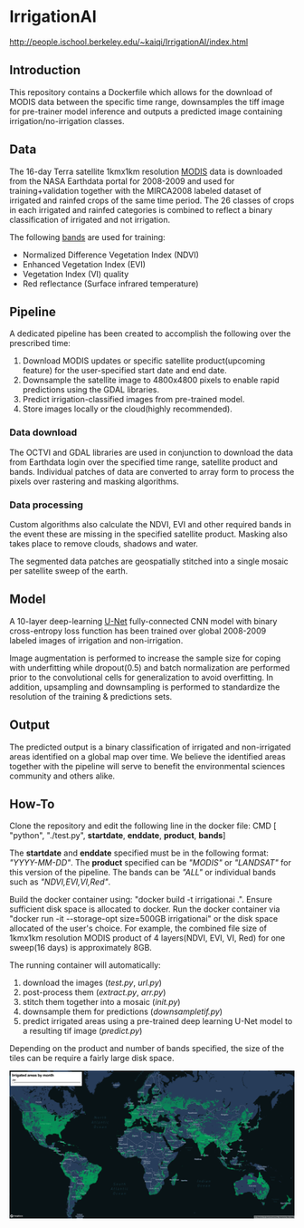 # IrrigationAI

http://people.ischool.berkeley.edu/~kaiqi/IrrigationAI/index.html

## Introduction
This repository contains a Dockerfile which allows for the download of MODIS data between the specific time range, downsamples the tiff image for pre-trainer model inference and outputs a predicted image containing irrigation/no-irrigation classes.

## Data
The 16-day Terra satellite 1kmx1km resolution [MODIS](https://modis.gsfc.nasa.gov) data is downloaded from the NASA Earthdata portal for 2008-2009 and used for training+validation together with the MIRCA2008 labeled dataset of irrigated and rainfed crops of the same time period. The 26 classes of crops in each irrigated and rainfed categories is combined to reflect a binary classification of irrigated and not irrigation.

The following [bands](https://ladsweb.modaps.eosdis.nasa.gov/missions-and-measurements/modis/) are used for training:
* Normalized Difference Vegetation Index (NDVI)
* Enhanced Vegetation Index (EVI)
* Vegetation Index (VI) quality
* Red reflectance (Surface infrared temperature)

## Pipeline
A dedicated pipeline has been created to accomplish the following over the prescribed time:
1) Download MODIS updates or specific satellite product(upcoming feature) for the user-specified start date and end date.
2) Downsample the satellite image to 4800x4800 pixels to enable rapid predictions using the GDAL libraries.
3) Predict irrigation-classified images from pre-trained model.
4) Store images locally or the cloud(highly recommended).

### Data download
The OCTVI and GDAL libraries are used in conjunction to download the data from Earthdata login over the specified time range, satellite product and bands. Individual patches of data are converted to array form to process the pixels over rastering and masking algorithms.

### Data processing
Custom algorithms also calculate the NDVI, EVI and other required bands in the event these are missing in the specified satellite product. Masking also takes place to remove clouds, shadows and water.

The segmented data patches are geospatially stitched into a single mosaic per satellite sweep of the earth.


## Model
A 10-layer deep-learning [U-Net](https://arxiv.org/abs/1505.04597) fully-connected CNN model with binary cross-entropy loss function has been trained over global 2008-2009 labeled images of irrigation and non-irrigation. 

Image augmentation is performed to increase the sample size for coping with underfitting while dropout(0.5) and batch normalization are performed prior to the convolutional cells for generalization to avoid overfitting. In addition, upsampling and downsampling is performed to standardize the resolution of the training & predictions sets.

## Output
The predicted output is a binary classification of irrigated and non-irrigated areas identified on a global map over time. We believe the identified areas together with the pipeline will serve to benefit the environmental sciences community and others alike.

## How-To
Clone the repository and edit the following line in the docker file: 
CMD [ "python", "./test.py", **startdate**, **enddate**, **product**, **bands**]

The **startdate** and **enddate** specified must be in the following format: *"YYYY-MM-DD"*. The **product** specified can be *"MODIS"* or *"LANDSAT"* for this version of the pipeline. 
The bands can be *"ALL"* or individual bands such as *"NDVI,EVI,VI,Red"*.

Build the docker container using: "docker build -t irrigationai .". Ensure sufficient disk space is allocated to docker. Run the docker container via "docker run -it --storage-opt size=500GB irrigationai" or the disk space allocated of the user's choice.
For example, the combined file size of 1kmx1km resolution MODIS product of 4 layers(NDVI, EVI, VI, Red) for one sweep(16 days) is approximately 8GB.

The running container will automatically:
1) download the images (*test.py*, *url.py*)
2) post-process them (*extract.py*, *arr.py*)
3) stitch them together into a mosaic (*init.py*)
4) downsample them for predictions (*downsampletif.py*)
5) predict irrigated areas using a pre-trained deep learning U-Net model to a resulting tif image (*predict.py*)

Depending on the product and number of bands specified, the size of the tiles can be require a fairly large disk space. 

![alt text](sample_output.png)

